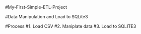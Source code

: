 #My-First-Simple-ETL-Project

#Data Manipulation and Load to SQLite3

#Process
#1. Load CSV
#2. Maniplate data
#3. Load to SQLITE3
